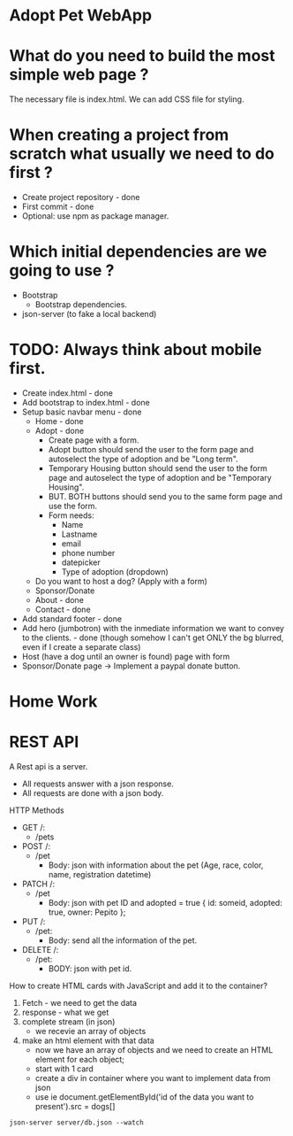 # Adopt Pet WebApp

# What do you need to build the most simple web page ?

The necessary file is index.html. We can add CSS file for styling. 

# When creating a project from scratch what usually we need to do first ?

- Create project repository - done
- First commit - done
- Optional: use npm as package manager.

# Which initial dependencies are we going to use ?

- Bootstrap
  - Bootstrap dependencies.
- json-server (to fake a local backend)

# TODO: Always think about mobile first.
- Create index.html - done 
- Add bootstrap to index.html - done
- Setup basic navbar menu - done
  - Home - done
  - Adopt - done
    - Create page with a form.
    - Adopt button should send the user to the form page and autoselect the type of adoption and be "Long term".
    - Temporary Housing button should send the user to the form page and autoselect the type of adoption and be "Temporary Housing".
    - BUT. BOTH buttons should send you to the same form page and use the form.
    - Form needs: 
      - Name
      - Lastname
      - email
      - phone number
      - datepicker
      - Type of adoption (dropdown)
  - Do you want to host a dog? (Apply with a form)
  - Sponsor/Donate
  - About - done 
  - Contact - done
- Add standard footer - done
- Add hero (jumbotron) with the inmediate information we want to convey to the clients. - done (though somehow I can't get ONLY the bg blurred, even if I create a separate class)
- Host (have a dog until an owner is found) page with form
- Sponsor/Donate page -> Implement a paypal donate button.

# Home Work

# REST API

A Rest api is a server.
- All requests answer with a json response.
- All requests are done with a json body.

HTTP Methods
  - GET /: 
    -  /pets
  - POST /: 
    - /pet
      - Body: json with information about the pet (Age, race, color, name, registration datetime)
  - PATCH /:
    - /pet
      - Body: json with pet ID and adopted = true { id: someid, adopted: true, owner: Pepito };
  - PUT /:
    - /pet:
      - Body: send all the information of the pet.
  - DELETE /:
    - /pet:
      - BODY: json with pet id. 

How to create HTML cards with JavaScript and add it to the container?
 1. Fetch - we need to get the data
 2. response - what we get
 3. complete stream (in json)
    - we recevie an array of objects
 4. make an html element with that data
    - now we have an array of objects and we need to create an HTML element for each object;
    - start with 1 card
    - create a div in container where you want to implement data from json
    - use ie document.getElementById('id of the data you want to present').src = dogs[]

`json-server server/db.json --watch`
